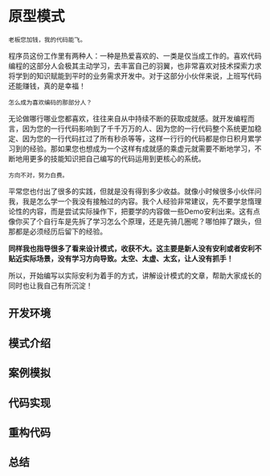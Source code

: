# 原型模式

`老板您加钱，我的代码能飞。`

程序员这份工作里有两种人：一种是热爱喜欢的、一类是仅当成工作的。喜欢代码编程的这部分人会极其主动学习，去丰富自己的羽翼，也非常喜欢对技术探索力求将学到的知识赋能到平时的业务需求开发中。对于这部分小伙伴来说，上班写代码还能赚钱，真的是幸福！

`怎么成为喜欢编码的那部分人？`

无论做哪行哪业您都喜欢，往往来自从中持续不断的获取成就感。就开发编程而言，因为您的一行代码影响到了千千万万的人、因为您的一行代码整个系统更加稳定、因为您的一行代码扛过了所有秒杀等等，这样一行行的代码都是你日积月累学习到的经验。那如果您也想成为一个这样有成就感的乘虚元就需要不断地学习，不断地用更多的技能知识把自己编写的代码运用到更核心的系统。

`方向不对，努力白费。`

平常您也付出了很多的实践，但就是没有得到多少收益。就像小时候很多小伙伴问我，我是怎么学一个我没有接触过的内容。我个人经验非常建议，先不要学怠惰理论性的内容，而是尝试实际操作下，把要学的内容做一些Demo安利出来。这有点像你买了个自行车是先拆了学习怎么个原理，还是先骑几圈呢？哪怕摔了跟头，但那都是必须经历后留下的经验。

**同样我也指导很多了看来设计模式，收获不大。这主要是新人没有安利或者安利不贴近实际场景，没有学习方向导致。太空、太虚、太玄，让人没有抓手！**

所以，开始编写以实际安利为着手的方式，讲解设计模式的文章，帮助大家成长的同时也让我自己有所沉淀！

## 开发环境

## 模式介绍

## 案例模拟

## 代码实现

## 重构代码

## 总结